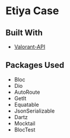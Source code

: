 # Etiya Case

## Built With

- [Valorant-API](https://dash.valorant-api.com/)

## Packages Used

- Bloc
- Dio
- AutoRoute
- GetIt
- Equatable
- JsonSerializable
- Dartz
- Mocktail
- BlocTest
